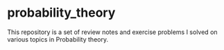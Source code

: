 # probability_theory

This repository is a set of review notes and exercise problems I solved on various topics in Probability theory.
